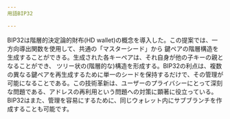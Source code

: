 ```yaml
---
用語BIP32

---
```

BIP32は階層的決定論的財布(HD wallet)の概念を導入した。この提案では、一方向導出関数を使用して、共通の「マスターシード」から 鍵ペアの階層構造を生成することができる。生成された各キーペアは、それ自身が他の子キーの親となることができ、 ツリー状の(階層的な)構造を形成する。BIP32の利点は、複数の異なる鍵ペアを再生成するために単一のシードを保持するだけで、その管理が可能になることである。この技術革新は、ユーザーのプライバシーにとって深刻な問題である、アドレスの再利用という問題への対策に顕著に役立っている。BIP32はまた、管理を容易にするために、同じウォレット内にサブブランチを作成することも可能です。